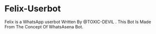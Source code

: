 # Felix-Userbot
Felix is a WhatsApp userbot Written By @TOXIC-DEVIL . This Bot Is Made From The Concept Of WhatsAsena Bot.
